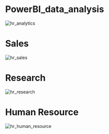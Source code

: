 # PowerBI_data_analysis

![hr_analytics](https://github.com/abdulrauf1290/PowerBI_data_analysis/assets/126774164/c07e18cd-dc5f-4bdb-8813-62abd227d63e)

# Sales
![hr_sales](https://github.com/abdulrauf1290/PowerBI_data_analysis/assets/126774164/25c994a9-8906-49df-969a-64b7fceffc93)

# Research
![hr_research](https://github.com/abdulrauf1290/PowerBI_data_analysis/assets/126774164/2d967060-4928-4d44-bafd-c2234bd1b171)

# Human Resource
![hr_human_resource](https://github.com/abdulrauf1290/PowerBI_data_analysis/assets/126774164/95bd633e-dc91-4582-824d-01ff2e23dd89)

